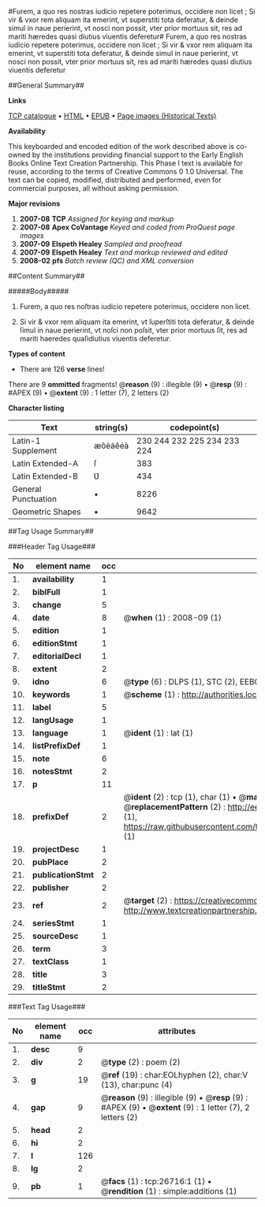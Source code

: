 #Furem, a quo res nostras iudicio repetere poterimus, occidere non licet ; Si vir & vxor rem aliquam ita emerint, vt superstiti tota deferatur, & deinde simul in naue perierint, vt nosci non possit, vter prior mortuus sit, res ad mariti hæredes quasi diutius viuentis deferetur#
Furem, a quo res nostras iudicio repetere poterimus, occidere non licet ; Si vir & vxor rem aliquam ita emerint, vt superstiti tota deferatur, & deinde simul in naue perierint, vt nosci non possit, vter prior mortuus sit, res ad mariti hæredes quasi diutius viuentis deferetur

##General Summary##

**Links**

[TCP catalogue](http://www.ota.ox.ac.uk/tcp/)  • 
[HTML](http://tei.it.ox.ac.uk/tcp/Texts-HTML/free/A17/A17756.html)  • 
[EPUB](http://tei.it.ox.ac.uk/tcp/Texts-EPUB/free/A17/A17756.epub) • 
[Page images (Historical Texts)](https://data.historicaltexts.jisc.ac.uk/view?pubId=eebo-23527019e&pageId=eebo-23527019e-26716-1)

**Availability**

This keyboarded and encoded edition of the
	       work described above is co-owned by the institutions
	       providing financial support to the Early English Books
	       Online Text Creation Partnership. This Phase I text is
	       available for reuse, according to the terms of Creative
	       Commons 0 1.0 Universal. The text can be copied,
	       modified, distributed and performed, even for
	       commercial purposes, all without asking permission.

**Major revisions**

1. __2007-08__ __TCP__ *Assigned for keying and markup*
1. __2007-08__ __Apex CoVantage__ *Keyed and coded from ProQuest page images*
1. __2007-09__ __Elspeth Healey__ *Sampled and proofread*
1. __2007-09__ __Elspeth Healey__ *Text and markup reviewed and edited*
1. __2008-02__ __pfs__ *Batch review (QC) and XML conversion*

##Content Summary##

#####Body#####

1. Furem, a quo res noſtras iudicio repetere poterimus, occidere non licet.

1. Si vir & vxor rem aliquam ita emerint, vt ſuperſtiti tota deferatur, & deinde ſimul in naue perierint, vt noſci non poſsit, vter prior mortuus ſit, res ad mariti haeredes quaſidiutius viuentis deferetur.

**Types of content**

  * There are 126 **verse** lines!

There are 9 **ommitted** fragments! 
 @__reason__ (9) : illegible (9)  •  @__resp__ (9) : #APEX (9)  •  @__extent__ (9) : 1 letter (7), 2 letters (2)

**Character listing**


|Text|string(s)|codepoint(s)|
|---|---|---|
|Latin-1 Supplement|æôèáêéà|230 244 232 225 234 233 224|
|Latin Extended-A|ſ|383|
|Latin Extended-B|Ʋ|434|
|General Punctuation|•|8226|
|Geometric Shapes|▪|9642|

##Tag Usage Summary##

###Header Tag Usage###

|No|element name|occ|attributes|
|---|---|---|---|
|1.|__availability__|1||
|2.|__biblFull__|1||
|3.|__change__|5||
|4.|__date__|8| @__when__ (1) : 2008-09 (1)|
|5.|__edition__|1||
|6.|__editionStmt__|1||
|7.|__editorialDecl__|1||
|8.|__extent__|2||
|9.|__idno__|6| @__type__ (6) : DLPS (1), STC (2), EEBO-CITATION (1), OCLC (1), VID (1)|
|10.|__keywords__|1| @__scheme__ (1) : http://authorities.loc.gov/ (1)|
|11.|__label__|5||
|12.|__langUsage__|1||
|13.|__language__|1| @__ident__ (1) : lat (1)|
|14.|__listPrefixDef__|1||
|15.|__note__|6||
|16.|__notesStmt__|2||
|17.|__p__|11||
|18.|__prefixDef__|2| @__ident__ (2) : tcp (1), char (1)  •  @__matchPattern__ (2) : ([0-9\-]+):([0-9IVX]+) (1), (.+) (1)  •  @__replacementPattern__ (2) : http://eebo.chadwyck.com/downloadtiff?vid=$1&page=$2 (1), https://raw.githubusercontent.com/textcreationpartnership/Texts/master/tcpchars.xml#$1 (1)|
|19.|__projectDesc__|1||
|20.|__pubPlace__|2||
|21.|__publicationStmt__|2||
|22.|__publisher__|2||
|23.|__ref__|2| @__target__ (2) : https://creativecommons.org/publicdomain/zero/1.0/ (1), http://www.textcreationpartnership.org/docs/. (1)|
|24.|__seriesStmt__|1||
|25.|__sourceDesc__|1||
|26.|__term__|3||
|27.|__textClass__|1||
|28.|__title__|3||
|29.|__titleStmt__|2||


###Text Tag Usage###

|No|element name|occ|attributes|
|---|---|---|---|
|1.|__desc__|9||
|2.|__div__|2| @__type__ (2) : poem (2)|
|3.|__g__|19| @__ref__ (19) : char:EOLhyphen (2), char:V (13), char:punc (4)|
|4.|__gap__|9| @__reason__ (9) : illegible (9)  •  @__resp__ (9) : #APEX (9)  •  @__extent__ (9) : 1 letter (7), 2 letters (2)|
|5.|__head__|2||
|6.|__hi__|2||
|7.|__l__|126||
|8.|__lg__|2||
|9.|__pb__|1| @__facs__ (1) : tcp:26716:1 (1)  •  @__rendition__ (1) : simple:additions (1)|
